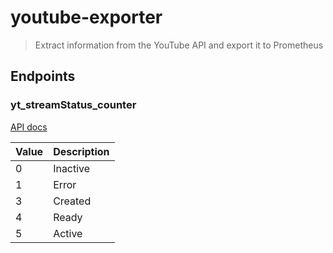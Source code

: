 # youtube-exporter

> Extract information from the YouTube API and export it to Prometheus

## Endpoints

### yt_streamStatus_counter

[API docs](https://developers.google.com/youtube/v3/live/docs/liveStreams)

| Value | Description |
|-------|-------------|
| 0     | Inactive    |
| 1     | Error       |
| 3     | Created     |
| 4     | Ready       |
| 5     | Active      |

